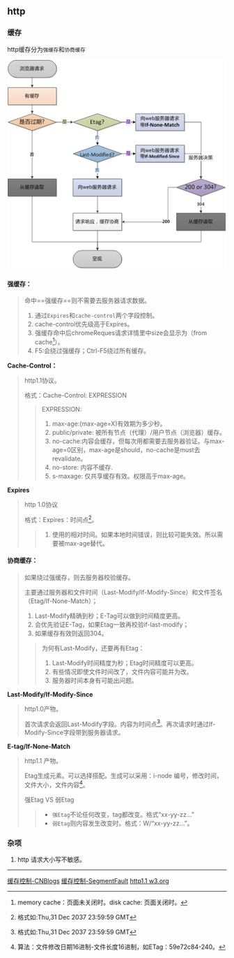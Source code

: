 ## http

### 缓存

http缓存分为`强缓存`和`协商缓存`

![缓存流程图](../.././src/940884-20180423141951735-912699213.png)

#### 强缓存：

> 命中==强缓存==则不需要去服务器请求数据。
>
> 1. 通过`Expires`和`cache-control`两个字段控制。
> 2. cache-control优先级高于Expires。
> 3. 强缓存命中后chromeReques请求详情里中size会显示为（from cache[^cache]）。
> 4. F5:会绕过强缓存；Ctrl-F5绕过所有缓存。

**Cache-Control：**

>http1.1协议。
>
>格式：Cache-Control: EXPRESSION  
>
>> EXPRESSION:
>>
>> 1. max-age:(max-age=X)有效期为多少秒。
>> 2. public/private: 被所有节点（代理）/用户节点（浏览器）缓存。
>> 3. no-cache:内容会缓存，但每次用都需要去服务器验证。与max-age=0区别，max-age是should，no-cache是must去revalidate。
>> 4. no-store: 内容不缓存.
>> 5. s-maxage: 仅共享缓存有效。权限高于max-age。

**Expires**

> http 1.0协议
>
> 格式：Expires：时间点[^时间格式]。
>
> > 1. 使用的相对时间。如果本地时间错误，则比较可能失效。所以需要被max-age替代。

#### 协商缓存：

> 如果绕过强缓存，则去服务器校验缓存。
>
> 主要通过服务器和文件时间（Last-Modify/If-Modify-Since）和文件签名（Etag/If-None-Match）；
>
> 1. Last-Modify精确到秒；E-Tag可以做到时间精度更高。
> 2. 会优先验证E-Tag，如果Etag一致再校验if-last-modify；
> 3. 如果缓存有效则返回304。
>
> > 为何有Last-Modify，还要再有Etag：
> >
> > 1. Last-Modify时间精度为秒；Etag时间精度可以更高。
> > 2. 有些情况即使文件时间改了，文件内容可能并为改。
> > 3. 服务器时间本身有可能出问题。

**Last-Modify/If-Modify-Since**

>  http1.0产物。
>
>  首次请求会返回Last-Modify字段。内容为时间点[^时间格式]。再次请求时通过If-Modify-Since字段带到服务器请求。

**E-tag/If-None-Match**

> http1.1 产物。
>
> Etag生成元素。可以选择搭配。生成可以采用：i-node 编号，修改时间，文件大小，文件内容[^nginx Etag]。
>
> 强Etag VS 弱Etag
>
> > - `强Etag`不论任何改变，tag都改变。格式“xx-yy-zz...”
> > - `弱Etag`则内容发生改变时。格式：W/“xx-yy-zz...”。



### 杂项

1. http 请求大小写不敏感。

----
[^时间格式]: 格式如:Thu,31 Dec 2037 23:59:59 GMT
[^cache]: memory cache：页面未关闭时。disk cache: 页面关闭时。
[^nginx Etag]: 算法：文件修改日期16进制-文件长度16进制，如ETag：59e72c84-240。

[缓存控制-CNBlogs](https://www.cnblogs.com/ranyonsue/p/8918908.html)
[缓存控制-SegmentFault](https://segmentfault.com/a/1190000016546106)
[http1.1 w3.org](https://www.w3.org/Protocols/rfc2616/rfc2616-sec14.html)

